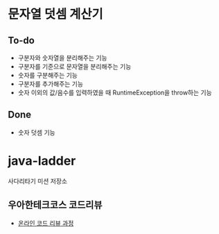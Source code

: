 # 문자열 덧셈 계산기
## To-do
   * 구분자와 숫자열을 분리해주는 기능
   * 구분자를 기준으로 문자열을 분리해주는 기능
   * 숫자를 구분해주는 기능
   * 구분자를 추가해주는 기능
   * 숫자 이외의 값/음수를 입력하였을 때 RuntimeException을 throw하는 기능 
## Done
   * 숫자 덧셈 기능
# java-ladder
사다리타기 미션 저장소

## 우아한테크코스 코드리뷰
* [온라인 코드 리뷰 과정](https://github.com/woowacourse/woowacourse-docs/blob/master/maincourse/README.md)